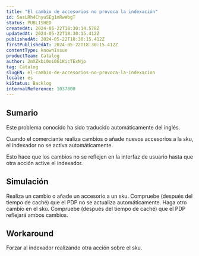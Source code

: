 ```yaml
---
title: "El cambio de accesorios no provoca la indexación"
id: 5asLRh4ChyuSEg1mRwWbgT
status: PUBLISHED
createdAt: 2024-05-22T18:30:14.578Z
updatedAt: 2024-05-22T18:30:15.412Z
publishedAt: 2024-05-22T18:30:15.412Z
firstPublishedAt: 2024-05-22T18:30:15.412Z
contentType: knownIssue
productTeam: Catalog
author: 2mXZkbi0oi061KicTExNjo
tag: Catalog
slugEN: el-cambio-de-accesorios-no-provoca-la-indexacion
locale: es
kiStatus: Backlog
internalReference: 1037800
---
```


## Sumario

<div class="alert alert-info">
  <p>Este problema conocido ha sido traducido automáticamente del inglés.</p>
</div>


Cuando el comerciante realiza cambios o añade nuevos accesorios a la sku, el indexador no se activa automáticamente.

Esto hace que los cambios no se reflejen en la interfaz de usuario hasta que otra acción active el indexador.



## Simulación


Realiza un cambio o añade un accesorio a un sku.
Compruebe (después del tiempo de caché) que el PDP no se actualiza automáticamente.
Haga otro cambio en el sku.
Compruebe (después del tiempo de caché) que el PDP reflejará ambos cambios.



## Workaround


Forzar al indexador realizando otra acción sobre el sku.





